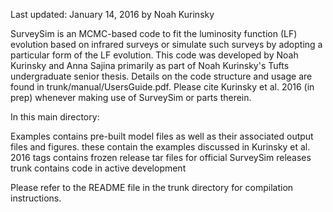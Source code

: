 Last updated: January 14, 2016 by Noah Kurinsky

SurveySim is an MCMC-based code to fit the luminosity function (LF) evolution based on infrared surveys or simulate such surveys by adopting a particular form of the LF evolution. This code was developed by Noah Kurinsky and Anna Sajina primarily as part of Noah Kurinsky's Tufts undergraduate senior thesis. Details on the code structure and usage are found in trunk/manual/UsersGuide.pdf. Please cite Kurinsky et al. 2016 (in prep) whenever making use of SurveySim or parts therein. 

In this main directory:
 
 Examples      contains pre-built model files as well as their associated output files and figures. these contain the examples discussed in Kurinsky et al. 2016
 tags          contains frozen release tar files for official SurveySim releases
 trunk         contains code in active development

Please refer to the README file in the trunk directory for compilation instructions.

